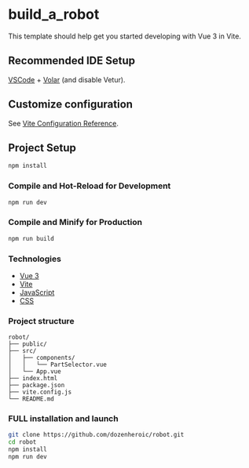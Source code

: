 # build_a_robot

This template should help get you started developing with Vue 3 in Vite.

## Recommended IDE Setup

[VSCode](https://code.visualstudio.com/) + [Volar](https://marketplace.visualstudio.com/items?itemName=Vue.volar) (and disable Vetur).

## Customize configuration

See [Vite Configuration Reference](https://vite.dev/config/).

## Project Setup

```sh
npm install
```

### Compile and Hot-Reload for Development

```sh
npm run dev
```

### Compile and Minify for Production

```sh
npm run build
```
### Technologies

- [Vue 3](https://vuejs.org/)
- [Vite](https://vitejs.dev/)
- [JavaScript](https://developer.mozilla.org/ru/docs/Web/JavaScript)
- [CSS](https://developer.mozilla.org/ru/docs/Web/CSS)

### Project structure

```text
robot/
├── public/
├── src/
│   ├── components/
│   │   └── PartSelector.vue
│   └── App.vue
├── index.html
├── package.json
├── vite.config.js
└── README.md
```
### FULL installation and launch
```sh
git clone https://github.com/dozenheroic/robot.git
cd robot
npm install
npm run dev
```
